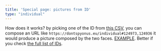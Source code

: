 ```yaml
---
title: 'Special page: pictures from ID'
type: "individual"
---
```


How does it works? by picking one of the ID from [this CSV](https://dontspyonus.eu/api/list), you can compose an URL like `https://dontspyonus.eu/individual#124973,124936` it would produce a picture composed by the two faces. [EXAMPLE](/individual#124973,124936,197820). Better if you check [the full list of IDs](/post/individual/).


<script type="text/javascript" src="/js/group.js"></script>

<script>
  window.addEventListener('load', loadPhotos);

  const serverAPI = 
    window.location.hostname === 'localhost' ?
    'http://localhost:2023/api/individual' : '/api/individual';

  async function loadPhotos() {
    const ids = window.location.hash;
    const check = ids.split(',');
    if(check.length !== 3) {
        $("#target").html("<h3>Error, expected three IDs</h3>");
        return;
    }
    const resp = await fetch(`${serverAPI}/${ids.substr(1)}`);
    const mep = await resp.json()
    const htmli = produceHTML(mep);
    $("#target").html(htmli);

    await new Promise(resolve => setTimeout(resolve, 400));
    createCanvas(mep[0]);
    createCanvas(mep[1]);
    createCanvas(mep[2]);
  }
</script>
